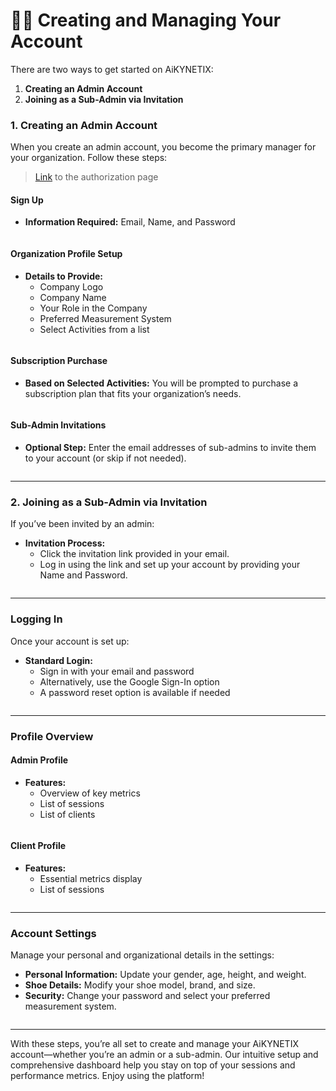 # 👨‍💻 Creating and Managing Your Account

There are two ways to get started on AiKYNETIX:

1. **Creating an Admin Account**
2. **Joining as a Sub-Admin via Invitation**

### 1. Creating an Admin Account

When you create an admin account, you become the primary manager for your organization. Follow these steps:&#x20;

> [Link](https://aikynetix.app/signup) to the authorization page

#### Sign Up

* **Information Required:** Email, Name, and Password

<figure><img src="../.gitbook/assets/image (6).png" alt=""><figcaption></figcaption></figure>

#### Organization Profile Setup

* **Details to Provide:**
  * Company Logo
  * Company Name
  * Your Role in the Company
  * Preferred Measurement System
  * Select Activities from a list

<figure><img src="../.gitbook/assets/image (8).png" alt=""><figcaption></figcaption></figure>

#### Subscription Purchase

* **Based on Selected Activities:** You will be prompted to purchase a subscription plan that fits your organization’s needs.

<figure><img src="../.gitbook/assets/image (9).png" alt=""><figcaption></figcaption></figure>

#### Sub-Admin Invitations

* **Optional Step:** Enter the email addresses of sub-admins to invite them to your account (or skip if not needed).

<figure><img src="../.gitbook/assets/image (10).png" alt=""><figcaption></figcaption></figure>

***

### 2. Joining as a Sub-Admin via Invitation

If you’ve been invited by an admin:

* **Invitation Process:**
  * Click the invitation link provided in your email.
  * Log in using the link and set up your account by providing your Name and Password.

<figure><img src="../.gitbook/assets/image (11).png" alt=""><figcaption></figcaption></figure>

***

### Logging In

Once your account is set up:

* **Standard Login:**
  * Sign in with your email and password
  * Alternatively, use the Google Sign-In option
  * A password reset option is available if needed

<figure><img src="../.gitbook/assets/image (12).png" alt=""><figcaption></figcaption></figure>

***

### Profile Overview

#### Admin Profile

* **Features:**
  * Overview of key metrics
  * List of sessions
  * List of clients

<figure><img src="../.gitbook/assets/image (13).png" alt=""><figcaption></figcaption></figure>

#### Client Profile

* **Features:**
  * Essential metrics display
  * List of sessions

<figure><img src="../.gitbook/assets/image (14).png" alt=""><figcaption></figcaption></figure>

***

### Account Settings

Manage your personal and organizational details in the settings:

* **Personal Information:** Update your gender, age, height, and weight.
* **Shoe Details:** Modify your shoe model, brand, and size.
* **Security:** Change your password and select your preferred measurement system.

<figure><img src="../.gitbook/assets/image (15).png" alt=""><figcaption></figcaption></figure>

***

With these steps, you’re all set to create and manage your AiKYNETIX account—whether you’re an admin or a sub-admin. Our intuitive setup and comprehensive dashboard help you stay on top of your sessions and performance metrics. Enjoy using the platform!
